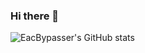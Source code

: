 ### Hi there 👋

<!--
**EacBypasser/eacbypasser** is a ✨ _special_ ✨ repository because its `README.md` (this file) appears on your GitHub profile.

Here are some ideas to get you started:

- 🔭 I’m currently working on ...
- 🌱 I’m currently learning ...
- 👯 I’m looking to collaborate on ...
- 🤔 I’m looking for help with ...
- 💬 Ask me about ...
- 📫 How to reach me: ...
- 😄 Pronouns: ...
- ⚡ Fun fact: ...
-->


![EacBypasser's GitHub stats](https://github-readme-stats.vercel.app/api?username=EacBypasser&show_icons=true&theme=transparent)
